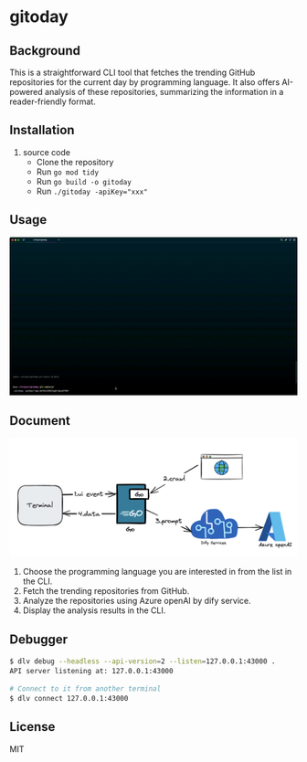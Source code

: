 # gitoday

## Background
This is a straightforward CLI tool that fetches the trending GitHub repositories for the current day by programming language. It also offers AI-powered analysis of these repositories, summarizing the information in a reader-friendly format.
## Installation
1. source code
   - Clone the repository
   - Run `go mod tidy`
   - Run `go build -o gitoday`
   - Run `./gitoday -apiKey="xxx"`
## Usage
![Usage Example](https://github.com/winterfx/gitoday/blob/main/doc/usage.gif)
## Document
![](./doc/flow.png)

1. Choose the programming language you are interested in from the list in the CLI.
2. Fetch the trending repositories from GitHub.
3. Analyze the repositories using Azure openAI by dify service.
4. Display the analysis results in the CLI.

## Debugger
```bash
$ dlv debug --headless --api-version=2 --listen=127.0.0.1:43000 .
API server listening at: 127.0.0.1:43000
```
```bash
# Connect to it from another terminal
$ dlv connect 127.0.0.1:43000
```
## License
MIT
